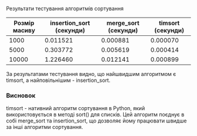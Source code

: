 Результати тестування алгоритмів сортування

| Розмір масиву | insertion_sort (секунди) | merge_sort (секунди) | timsort (секунди) |
|---------------|--------------------------|----------------------|-------------------|
| 1000          | 0.011521                 | 0.000881             | 0.000070          |
| 5000          | 0.303772                 | 0.005619             | 0.000414          |
| 10000         | 1.226460                 | 0.012141             | 0.000899          |

За результатами тестування видно, що найшвидшим алгоритмом є timsort, а найповільнішим - insertion_sort.

### Висновок
timsort - нативний алгоритм сортування в Python, який використовується в методі sort() для списків. Цей алгоритм поєднує в собі merge_sort та insertion_sort, що дозволяє йому працювати швидше за інші алгоритми сортування.

